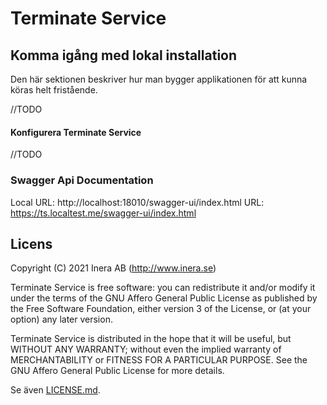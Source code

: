 # Terminate Service

## Komma igång med lokal installation
Den här sektionen beskriver hur man bygger applikationen för att kunna köras helt fristående.

//TODO



#### Konfigurera Terminate Service
//TODO

### Swagger Api Documentation
Local URL: http://localhost:18010/swagger-ui/index.html
URL: https://ts.localtest.me/swagger-ui/index.html

## Licens
Copyright (C) 2021 Inera AB (http://www.inera.se)

Terminate Service is free software: you can redistribute it and/or modify it under the terms of the GNU Affero General Public License as published by the Free Software Foundation, either version 3 of the License, or (at your option) any later version.

Terminate Service is distributed in the hope that it will be useful, but WITHOUT ANY WARRANTY; without even the implied warranty of MERCHANTABILITY or FITNESS FOR A PARTICULAR PURPOSE.  See the GNU Affero General Public License for more details.

Se även [LICENSE.md](LICENSE.md). 